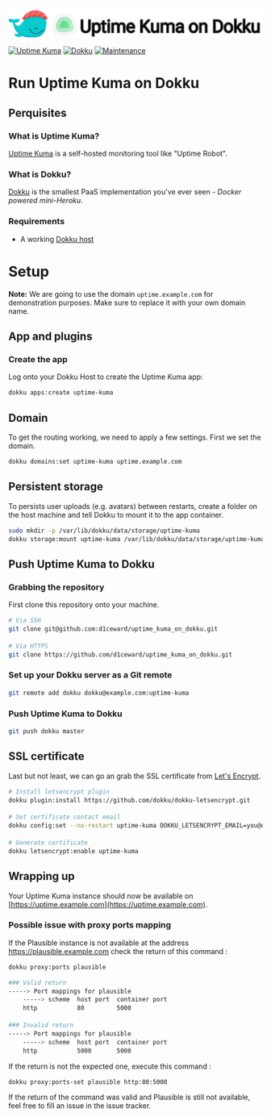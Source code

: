 ![](.github/images/repo_header.png)

[![Uptime Kuma](https://img.shields.io/badge/Uptime_Kuma-1.20.1-blue.svg)](https://github.com/louislam/uptime-kuma/releases/tag/1.20.1)
[![Dokku](https://img.shields.io/badge/Dokku-Repo-blue.svg)](https://github.com/dokku/dokku)
[![Maintenance](https://img.shields.io/badge/Maintained%3F-yes-green.svg)](https://github.com/louislam/uptime-kuma/graphs/commit-activity)

# Run Uptime Kuma on Dokku

## Perquisites

### What is Uptime Kuma?

[Uptime Kuma](https://github.com/louislam/uptime-kuma) is a self-hosted monitoring tool like "Uptime Robot".

### What is Dokku?

[Dokku](http://dokku.viewdocs.io/dokku) is the smallest PaaS implementation you've ever seen - _Docker
powered mini-Heroku_.

### Requirements

* A working [Dokku host](http://dokku.viewdocs.io/dokku/getting-started/installation)

# Setup

**Note:** We are going to use the domain `uptime.example.com` for demonstration purposes. Make sure to
replace it with your own domain name.

## App and plugins

### Create the app

Log onto your Dokku Host to create the Uptime Kuma app:

```bash
dokku apps:create uptime-kuma
```

## Domain

To get the routing working, we need to apply a few settings. First we set the domain.

```bash
dokku domains:set uptime-kuma uptime.example.com
```

## Persistent storage

To persists user uploads (e.g. avatars) between restarts, create a folder on the host machine and tell Dokku to mount it to the app container.

```bash
sudo mkdir -p /var/lib/dokku/data/storage/uptime-kuma
dokku storage:mount uptime-kuma /var/lib/dokku/data/storage/uptime-kuma:/app/data
```

## Push Uptime Kuma to Dokku

### Grabbing the repository

First clone this repository onto your machine.

```bash
# Via SSH
git clone git@github.com:d1ceward/uptime_kuma_on_dokku.git

# Via HTTPS
git clone https://github.com/d1ceward/uptime_kuma_on_dokku.git
```

### Set up your Dokku server as a Git remote

```bash
git remote add dokku dokku@example.com:uptime-kuma
```

### Push Uptime Kuma to Dokku

```bash
git push dokku master
```

## SSL certificate

Last but not least, we can go an grab the SSL certificate from [Let's
Encrypt](https://letsencrypt.org).

```bash
# Install letsencrypt plugin
dokku plugin:install https://github.com/dokku/dokku-letsencrypt.git

# Set certificate contact email
dokku config:set --no-restart uptime-kuma DOKKU_LETSENCRYPT_EMAIL=you@example.com

# Generate certificate
dokku letsencrypt:enable uptime-kuma
```

## Wrapping up

Your Uptime Kuma instance should now be available on [https://uptime.example.com](https://uptime.example.com).

### Possible issue with proxy ports mapping

If the Plausible instance is not available at the address https://plausible.example.com check the return of this command :
```bash
dokku proxy:ports plausible
```

```bash
### Valid return
-----> Port mappings for plausible
    -----> scheme  host port  container port
    http           80         5000

### Invalid return
-----> Port mappings for plausible
    -----> scheme  host port  container port
    http           5000       5000
```

If the return is not the expected one, execute this command :

```bash
dokku proxy:ports-set plausible http:80:5000
```

If the return of the command was valid and Plausible is still not available, feel free to fill an issue in the issue tracker.
